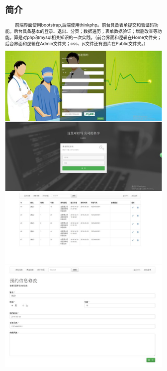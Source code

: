 # 简介
&nbsp;&nbsp;&nbsp;&nbsp;&nbsp;&nbsp;&nbsp;&nbsp;前端界面使用bootstrap,后端使用thinkphp。前台具备表单提交和验证码功能。后台具备基本的登录、退出、分页；数据遍历；表单数据验证；增删改查等功能。算是对php和mysql相关知识的一次实践。（前台界面和逻辑在Home文件夹；后台界面和逻辑在Admin文件夹；css、js文件还有图片在Public文件夹。）

![image](https://github.com/Error1989/yuyue/blob/master/Public/images/1.jpg)
![image](https://github.com/Error1989/yuyue/blob/master/Public/images/2.jpg)
![image](https://github.com/Error1989/yuyue/blob/master/Public/images/3.jpg)
![image](https://github.com/Error1989/yuyue/blob/master/Public/images/4.jpg)
